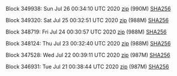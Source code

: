 Block 349938: Sun Jul 26 00:34:10 UTC 2020 [zip](https://dash-bootstrap.ams3.digitaloceanspaces.com/testnet/2020-07-26/bootstrap.dat.zip) (990M) [SHA256](https://dash-bootstrap.ams3.digitaloceanspaces.com/testnet/2020-07-26/sha256.txt)

Block 349320: Sat Jul 25 00:32:51 UTC 2020 [zip](https://dash-bootstrap.ams3.digitaloceanspaces.com/testnet/2020-07-25/bootstrap.dat.zip) (988M) [SHA256](https://dash-bootstrap.ams3.digitaloceanspaces.com/testnet/2020-07-25/sha256.txt)

Block 348719: Fri Jul 24 00:30:57 UTC 2020 [zip](https://dash-bootstrap.ams3.digitaloceanspaces.com/testnet/2020-07-24/bootstrap.dat.zip) (988M) [SHA256](https://dash-bootstrap.ams3.digitaloceanspaces.com/testnet/2020-07-24/sha256.txt)

Block 348124: Thu Jul 23 00:32:40 UTC 2020 [zip](https://dash-bootstrap.ams3.digitaloceanspaces.com/testnet/2020-07-23/bootstrap.dat.zip) (988M) [SHA256](https://dash-bootstrap.ams3.digitaloceanspaces.com/testnet/2020-07-23/sha256.txt)

Block 347528: Wed Jul 22 00:39:11 UTC 2020 [zip](https://dash-bootstrap.ams3.digitaloceanspaces.com/testnet/2020-07-22/bootstrap.dat.zip) (987M) [SHA256](https://dash-bootstrap.ams3.digitaloceanspaces.com/testnet/2020-07-22/sha256.txt)

Block 346931: Tue Jul 21 00:38:44 UTC 2020 [zip](https://dash-bootstrap.ams3.digitaloceanspaces.com/testnet/2020-07-21/bootstrap.dat.zip) (987M) [SHA256](https://dash-bootstrap.ams3.digitaloceanspaces.com/testnet/2020-07-21/sha256.txt)
